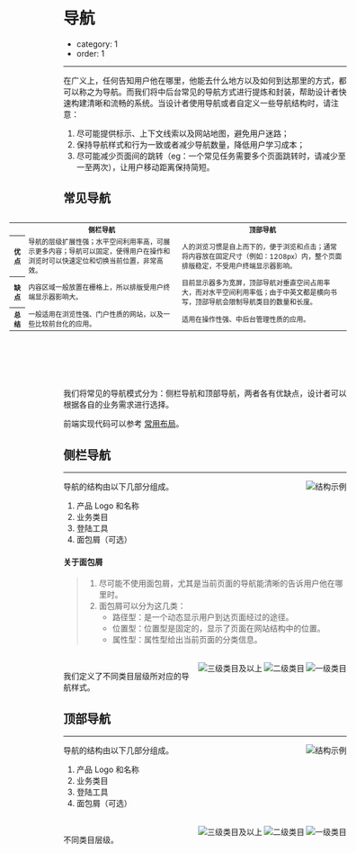 # 导航

- category: 1
- order: 1

---

在广义上，任何告知用户他在哪里，他能去什么地方以及如何到达那里的方式，都可以称之为导航。而我们将中后台常见的导航方式进行提炼和封装，帮助设计者快速构建清晰和流畅的系统。当设计者使用导航或者自定义一些导航结构时，请注意：

1. 尽可能提供标示、上下文线索以及网站地图，避免用户迷路；
2. 保持导航样式和行为一致或者减少导航数量，降低用户学习成本；
3. 尽可能减少页面间的跳转（eg：一个常见任务需要多个页面跳转时，请减少至一至两次），让用户移动距离保持简短。

## 常见导航

<Table style="font-size:12px;float:right;width:600px;margin-left:60px;margin-bottom:100px;">
  <tr>
    <th></th>
    <th>侧栏导航</th>
    <th>顶部导航</th>
  </tr>
  <tr>
    <th>优点</th>
    <td>导航的层级扩展性强；水平空间利用率高，可展示更多内容；导航可以固定，使得用户在操作和浏览时可以快速定位和切换当前位置，非常高效。</td>
    <td>人的浏览习惯是自上而下的，便于浏览和点击；通常将内容放在固定尺寸（例如：1208px）内，整个页面排版稳定，不受用户终端显示器影响。</td>
  </tr>
  <tr>
    <th>缺点</th>
    <td>内容区域一般放置在栅格上，所以排版受用户终端显示器影响大。</td>
    <td>目前显示器多为宽屏，顶部导航对垂直空间占用率大，而对水平空间利用率低；由于中英文都是横向书写，顶部导航会限制导航类目的数量和长度。</td>
  </tr>
  <tr>
    <th>总结</th>
    <td>一般适用在浏览性强、门户性质的网站，以及一些比较前台化的应用。</td>
    <td>适用在操作性强、中后台管理性质的应用。</td>
  </tr>
</Table>

我们将常见的导航模式分为：侧栏导航和顶部导航，两者各有优缺点，设计者可以根据各自的业务需求进行选择。

前端实现代码可以参考 [常用布局](/docs/spec/layout#layout-demo-top)。

## 侧栏导航

---

<img class="preview-img" noPadding align="right" alt="结构示例" src="https://os.alipayobjects.com/rmsportal/hutiGZWQYmIspjw.png">

导航的结构由以下几部分组成。

1. 产品 Logo 和名称
2. 业务类目
3. 登陆工具
4. 面包屑（可选）

#### 关于面包屑

> 1. 尽可能不使用面包屑，尤其是当前页面的导航能清晰的告诉用户他在哪里时。
> 2. 面包屑可以分为这几类：
>    - 路径型：是一个动态显示用户到达页面经过的途径。
>    - 位置型：位置型是固定的，显示了页面在网站结构中的位置。
>    - 属性型：属性型给出当前页面的分类信息。

<br>

<img class="preview-img" noPadding align="right" alt="一级类目" src="https://os.alipayobjects.com/rmsportal/IeuIHdFfKCIABHV.png">

<img class="preview-img" noPadding align="right" alt="二级类目" src="https://os.alipayobjects.com/rmsportal/kAbbeJekohMtubV.png">

<img class="preview-img" noPadding align="right" alt="三级类目及以上" src="https://os.alipayobjects.com/rmsportal/qaOifucSTWooBTL.png">

我们定义了不同类目层级所对应的导航样式。


## 顶部导航

---

<img class="preview-img" noPadding align="right" alt="结构示例" src="https://os.alipayobjects.com/rmsportal/MVccMQxgCeYfwjS.png">

导航的结构由以下几部分组成。

1. 产品 Logo 和名称
2. 业务类目
3. 登陆工具
4. 面包屑（可选）

<br>

<img class="preview-img" noPadding align="right" alt="一级类目" src="https://os.alipayobjects.com/rmsportal/KvEsIDOYzknbsPT.png">

<img class="preview-img" noPadding align="right" alt="二级类目" src="https://os.alipayobjects.com/rmsportal/xXaCRVPIfmjDyIL.png">

<img class="preview-img" noPadding align="right" alt="三级类目及以上" src="https://os.alipayobjects.com/rmsportal/ollkHeFUFQElelm.png">

不同类目层级。
